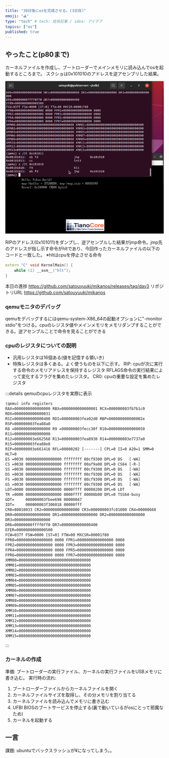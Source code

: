 ```yaml
---
title: "30日後にosを完成させる。(3日目)"
emoji: "⛳"
type: "tech" # tech: 技術記事 / idea: アイデア
topics: ["os"]
published: true
---
```


## やったこと(p80まで)
カーネルファイルを作成し、ブートローダーでメインメモリに読み込んでosを起動するところまで。
スクショは0x101010のアドレスを逆アセンブリした結果。

![](/images/qemu-debug.png)

RIPのアドレス(0x101011)をダンプし、逆アセンブルした結果がjmp命令。jmp先のアドレスが指し示す命令がhltであり、今回作ったカーネルファイルの以下のコードと一致した。
※hltはcpuを停止させる命令

```main.cpp
extern "C" void KernelMain() {
	while (1) __asm__("hlt");
}
```

本日の進捗
https://github.com/satouyuuki/mikanos/releases/tag/day3
リポジトリURL
https://github.com/satouyuuki/mikanos

### qemuモニタのデバッグ
qemuをデバッグするにはqemu-system-X86_64の起動オプションに"-monitor stdio"をつける。cpuのレジスタ値やメインメモリをメモリダンプすることができる。逆アセンブルことで命令を見ることができる

### cpuのレジスタについての説明
- 汎用レジスタは16個ある(値を記憶する領いき)
- 特殊レジスタは多くある。よく使うものを以下に示す。
RIP: cpuが次に実行する命令のメモリアドレスを保持するレジスタ
RFLAGS命令の実行結果によって変化するフラグを集めたレジスタ。
CR0: cpuの重要な設定を集めたレジスタ

:::details qemuのcpuレジスタを実際に表示
```
(qemu) info registers
RAX=0000000000000000 RBX=0000000000000001 RCX=000000003fb7b1c0 RDX=0000000000000031
RSI=0000000000000400 RDI=000000003fea92d0 RBP=000000000000002e RSP=000000003fea88a0
R8 =0000000000000000 R9 =000000003fecc30f R10=0000000000000050 R11=0000000000000000
R12=000000003e662568 R13=000000003fea8930 R14=000000003e7737a0 R15=000000003fea88e8
RIP=000000003e661416 RFL=00000202 [-------] CPL=0 II=0 A20=1 SMM=0 HLT=0
ES =0030 0000000000000000 ffffffff 00cf9300 DPL=0 DS   [-WA]
CS =0038 0000000000000000 ffffffff 00af9a00 DPL=0 CS64 [-R-]
SS =0030 0000000000000000 ffffffff 00cf9300 DPL=0 DS   [-WA]
DS =0030 0000000000000000 ffffffff 00cf9300 DPL=0 DS   [-WA]
FS =0030 0000000000000000 ffffffff 00cf9300 DPL=0 DS   [-WA]
GS =0030 0000000000000000 ffffffff 00cf9300 DPL=0 DS   [-WA]
LDT=0000 0000000000000000 0000ffff 00008200 DPL=0 LDT
TR =0000 0000000000000000 0000ffff 00008b00 DPL=0 TSS64-busy
GDT=     000000003fbee698 00000047
IDT=     000000003f306018 00000fff
CR0=80010033 CR2=0000000000000000 CR3=000000003fc01000 CR4=00000668
DR0=0000000000000000 DR1=0000000000000000 DR2=0000000000000000 DR3=0000000000000000 
DR6=00000000ffff0ff0 DR7=0000000000000400
EFER=0000000000000500
FCW=037f FSW=0000 [ST=0] FTW=00 MXCSR=00001f80
FPR0=0000000000000000 0000 FPR1=0000000000000000 0000
FPR2=0000000000000000 0000 FPR3=0000000000000000 0000
FPR4=0000000000000000 0000 FPR5=0000000000000000 0000
FPR6=0000000000000000 0000 FPR7=0000000000000000 0000
XMM00=00000000000000000000000000000000 XMM01=00000000000000000000000000000000
XMM02=00000000000000000000000000000000 XMM03=00000000000000000000000000000000
XMM04=00000000000000000000000000000000 XMM05=00000000000000000000000000000000
XMM06=00000000000000000000000000000000 XMM07=00000000000000000000000000000000
XMM08=00000000000000000000000000000000 XMM09=00000000000000000000000000000000
XMM10=00000000000000000000000000000000 XMM11=00000000000000000000000000000000
XMM12=00000000000000000000000000000000 XMM13=00000000000000000000000000000000
XMM14=00000000000000000000000000000000 XMM15=00000000000000000000000000000000
```
:::

### カーネルの作成
準備: ブートローダーの実行ファイル、カーネルの実行ファイルをUSBメモリに書き込む。
実行時の流れ: 
1. ブートローダーファイルからカーネルファイルを開く
2. カーネルファイルサイズを取得し、その分メモリを割り当てる
3. カーネルファイルを読み込んでメモリに書き込む
4. UFBI BIOSのブートサービスを停止する(裏で動いているがosにとって邪魔なため)
5. カーネルを起動する

## 一言

課題: ubuntuでバックスラッシュが¥になってしまう。。
